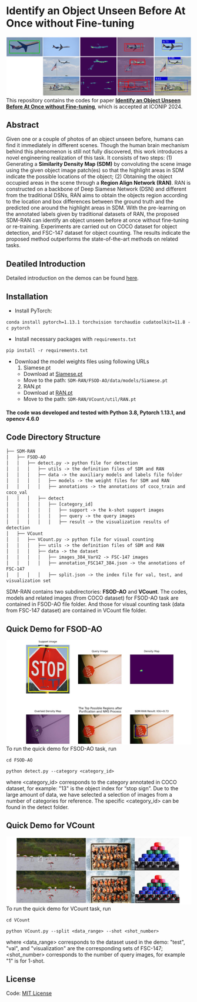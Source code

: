 # Identify an Object Unseen Before At Once without Fine-tuning

![Examples](assets/examples.png)
This repository contains the codes for paper [**Identify an Object Unseen Before At Once without Fine-tuning**](http://arxiv.org/pdf/2411.02181), which is accepted at ICONIP 2024.
## Abstract
Given one or a couple of photos of an object unseen before, humans can find it immediately in different scenes. Though the human brain mechanism behind this phenomenon is still not fully discovered, this work introduces a novel engineering realization of this task. It consists of two steps: (1) Generating a **Similarity Density Map (SDM)** by convoluting the scene image using the given object image patch(es) so that the highlight areas in SDM indicate the possible locations of the object; (2) Obtaining the object occupied areas in the scene through a **Region Align Network (RAN)**. RAN is constructed on a backbone of Deep Siamese Network (DSN) and different from the traditional DSNs, RAN aims to obtain the objects region according to the location and box differences between the ground truth and the predicted one around the highlight areas in SDM. With the pre-learning on the annotated labels given by traditional datasets of RAN, the proposed SDM-RAN can identify an object unseen before at once without fine-tuning or re-training. Experiments are carried out on COCO dataset for object detection, and FSC-147 dataset for object counting. The results indicate the proposed method outperforms the state-of-the-art methods on related tasks.
## Deatiled Introduction
Detailed introduction on the demos can be found [here](https://github.com/Brronnie/SDM-RAN/blob/main/readme_detailed.pdf).
## Installation
+ Install PyTorch:
```shell
conda install pytorch=1.13.1 torchvision torchaudio cudatoolkit=11.8 -c pytorch
```
+ Install necessary packages with `requirements.txt`
```pshell
pip install -r requirements.txt
```
+ Download the model weights files using following URLs
    1. Siamese.pt  
    - Download at [Siamese.pt](https://drive.google.com/file/d/19Ga696qZKdwLGhIBb2EdoK2FkKovtCF8/view?usp=share_link)  
    - Move to the path: `SDM-RAN/FSOD-AO/data/models/Siamese.pt`  
    2. RAN.pt  
    - Download at [RAN.pt](https://drive.google.com/file/d/145s_OeErMBGoQBs9NOMnwNCSn8pGp6gM/view?usp=share_link)  
    - Move to the path: `SDM-RAN/VCount/util/RAN.pt`  
#### The code was developed and tested with Python 3.8, Pytorch 1.13.1, and opencv 4.6.0
## Code Directory Structure
```
├── SDM-RAN
│   ├── FSOD-AO
│   │   ├── detect.py -> python file for detection									
│   │   │   ├── utils -> the definition files of SDM and RAN
│   │   │   ├── data -> the auxiliary models and labels file folder
│   │   │   │   ├── models -> the weight files for SDM and RAN
│   │   │   │   ├── annotations -> the annotations of coco_train and coco_val
│   │   │   ├── detect
│   │   │   │   ├── [category_id]
│   │   │   │   │   ├── support -> the k-shot support images
│   │   │   │   │   ├── query -> the query images
│   │   │   │   │   ├── result -> the visualization results of detection
│   ├── VCount
│   │   ├── VCount.py -> python file for visual counting
│   │   │   ├── utils -> the definition files of SDM and RAN
│   │   │   ├── data -> the dataset
│   │   │   │   ├── images_384_VarV2 -> FSC-147 images
│   │   │   │   ├── annotation_FSC147_384.json -> the annotations of FSC-147
│   │   │   │   ├── split.json -> the index file for val, test, and visualization set
```
SDM-RAN contains two subdirectories: **FSOD-AO** and **VCount**. The codes, models and related images (from COCO dataset) for FSOD-AO task are contained in FSOD-AO file folder. And those for visual counting task (data from FSC-147 dataset) are contained in VCount file folder. 
## Quick Demo for FSOD-AO
![FSOD-AO](assets/fsod-ao.png)
To run the quick demo for FSOD-AO task, run
```shell
cd FSOD-AO
```
```shell
python detect.py --category <category_id>
```
where <category_id> corresponds to the category annotated in COCO dataset, for example: "13" is the object index for “stop sign”. Due to the large amount of data, we have selected a selection of images from a number of categories for reference. The specific <category_id> can be found in the detect folder.
## Quick Demo for VCount
![VCount](assets/vcount.png)
To run the quick demo for VCount task, run
```shell
cd VCount
```
```shell
python VCount.py --split <data_range> --shot <shot_number>
```
where <data_range> corresponds to the dataset used in the demo: "test", "val", and "visualization" are the corresponding sets of FSC-147; <shot_number> corresponds to the number of query images, for example "1" is for 1-shot.
## License
Code: [MIT License](https://github.com/Brronnie/SDM-RAN/blob/main/LICENSE)
